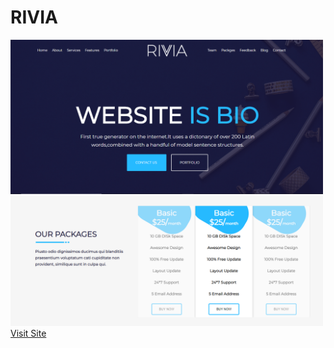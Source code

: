 <h1>RIVIA</h1>
<img src="screenshot/section1.PNG" width="500px"/>
<img src="screenshot/section2.PNG" width="500px"/>
<a href="https://rivia-clone.netlify.com/" target="_blank">Visit Site</a>
